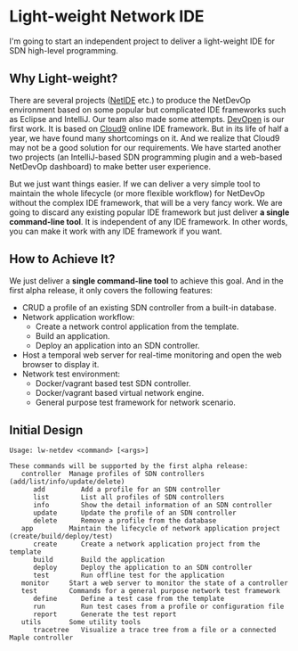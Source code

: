 Light-weight Network IDE
========================

I'm going to start an independent project to deliver a light-weight IDE for SDN high-level programming.

Why Light-weight?
-----------------

There are several projects ([NetIDE] etc.) to produce the NetDevOp environment based on some popular but complicated IDE frameworks such as Eclipse and IntelliJ. Our team also made some attempts. [DevOpen] is our first work. It is based on [Cloud9] online IDE framework. But in its life of half a year, we have found many shortcomings on it. And we realize that Cloud9 may not be a good solution for our requirements. We have started another two projects (an IntelliJ-based SDN programming plugin and a web-based NetDevOp dashboard) to make better user experience.

But we just want things easier. If we can deliver a very simple tool to maintain the whole lifecycle (or more flexible workflow) for NetDevOp without the complex IDE framework, that will be a very fancy work. We are going to discard any existing popular IDE framework but just deliver **a single command-line tool**. It is independent of any IDE framework. In other words, you can make it work with any IDE framework if you want.

How to Achieve It?
------------------

We just deliver a **single command-line tool** to achieve this goal. And in the first alpha release, it only covers the following features:

- CRUD a profile of an existing SDN controller from a built-in database.
- Network application workflow:
    - Create a network control application from the template.
    - Build an application.
    - Deploy an application into an SDN controller.
- Host a temporal web server for real-time monitoring and open the web browser to display it.
- Network test environment:
    - Docker/vagrant based test SDN controller.
    - Docker/vagrant based virtual network engine.
    - General purpose test framework for network scenario.

Initial Design
--------------

    Usage: lw-netdev <command> [<args>]

    These commands will be supported by the first alpha release:
       controller  Manage profiles of SDN controllers (add/list/info/update/delete)
          add         Add a profile for an SDN controller
          list        List all profiles of SDN controllers
          info        Show the detail information of an SDN controller
          update      Update the profile of an SDN controller
          delete      Remove a profile from the database
       app         Maintain the lifecycle of network application project (create/build/deploy/test)
          create      Create a network application project from the template
          build       Build the application
          deploy      Deploy the application to an SDN controller
          test        Run offline test for the application
       monitor     Start a web server to monitor the state of a controller
       test        Commands for a general purpose network test framework
          define      Define a test case from the template
          run         Run test cases from a profile or configuration file
          report      Generate the test report
       utils       Some utility tools
          tracetree   Visualize a trace tree from a file or a connected Maple controller

  [NetIDE]: https://github.com/fp7-netide/
  [DevOpen]: https://github.com/snlab/Devopen/wiki/Overview
  [Cloud9]: https://c9.io/
